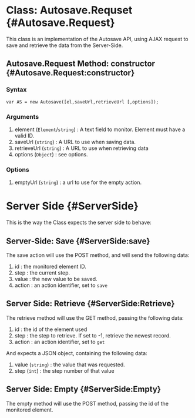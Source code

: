 Class: Autosave.Requset {#Autosave.Request}
==========================================
This class is an implementation of the Autosave API, using AJAX request to save and retrieve the data from the Server-Side.


Autosave.Request Method: constructor {#Autosave.Request:constructor}
---------------------------------------------------------------
### Syntax

	var AS = new Autosave([el,saveUrl,retrieveUrl [,options]);

### Arguments

1. element (`Element`/`string`) : A text field to monitor. Element must have a valid ID.
2. saveUrl (`string`) : A URL to use when saving data.
3. retrieveUrl (`string`) : A URL to use when retrieving data
4. options (`Object`) : see options.

### Options
1. emptyUrl (`string`) : a url to use for the empty action.


Server Side {#ServerSide}
==========
This is the way the Class expects the server side to behave:

Server-Side: Save {#ServerSide:save}
----------------------------------------
The save action will use the POST method, and will send the following data:

1. id : the monitored element ID.
2. step : the current step.
3. value : the new value to be saved.
4. action : an action identifier, set to `save`

Server Side: Retrieve {#ServerSide:Retrieve}
--------------------------------------------
The retrieve method will use the GET method, passing the following data:

1. id : the id of the element used
2. step : the step to retrieve. If set to -1, retrieve the newest record.
3. action : an action identifier, set to `get`

And expects a JSON object, containing the following data:

1. value (`string`) : the value that was requested.
2. step (`int`) : the step number of that value

Server Side: Empty {#ServerSide:Empty}
---------------------------------------------
The empty method will use the POST method, passing the id of the monitored element.